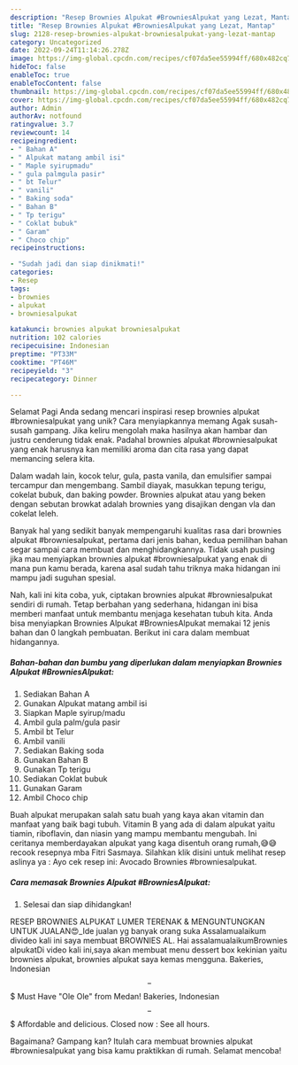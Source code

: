 ```yaml
---
description: "Resep Brownies Alpukat #BrowniesAlpukat yang Lezat, Mantap"
title: "Resep Brownies Alpukat #BrowniesAlpukat yang Lezat, Mantap"
slug: 2128-resep-brownies-alpukat-browniesalpukat-yang-lezat-mantap
category: Uncategorized
date: 2022-09-24T11:14:26.278Z
image: https://img-global.cpcdn.com/recipes/cf07da5ee55994ff/680x482cq70/brownies-alpukat-browniesalpukat-foto-resep-utama.jpg
hideToc: false
enableToc: true
enableTocContent: false
thumbnail: https://img-global.cpcdn.com/recipes/cf07da5ee55994ff/680x482cq70/brownies-alpukat-browniesalpukat-foto-resep-utama.jpg
cover: https://img-global.cpcdn.com/recipes/cf07da5ee55994ff/680x482cq70/brownies-alpukat-browniesalpukat-foto-resep-utama.jpg
author: Admin
authorAv: notfound
ratingvalue: 3.7
reviewcount: 14
recipeingredient:
- " Bahan A"
- " Alpukat matang ambil isi"
- " Maple syirupmadu"
- " gula palmgula pasir"
- " bt Telur"
- " vanili"
- " Baking soda"
- " Bahan B"
- " Tp terigu"
- " Coklat bubuk"
- " Garam"
- " Choco chip"
recipeinstructions:

- "Sudah jadi dan siap dinikmati!"
categories:
- Resep
tags:
- brownies
- alpukat
- browniesalpukat

katakunci: brownies alpukat browniesalpukat 
nutrition: 102 calories
recipecuisine: Indonesian
preptime: "PT33M"
cooktime: "PT46M"
recipeyield: "3"
recipecategory: Dinner

---
```



Selamat Pagi Anda sedang mencari inspirasi resep brownies alpukat #browniesalpukat yang unik? Cara menyiapkannya memang Agak susah-susah gampang. Jika keliru mengolah maka hasilnya akan hambar dan justru cenderung tidak enak. Padahal brownies alpukat #browniesalpukat yang enak harusnya kan memiliki aroma dan cita rasa yang dapat memancing selera kita.


Dalam wadah lain, kocok telur, gula, pasta vanila, dan emulsifier sampai tercampur dan mengembang. Sambil diayak, masukkan tepung terigu, cokelat bubuk, dan baking powder. Brownies alpukat atau yang beken dengan sebutan browkat adalah brownies yang disajikan dengan vla dan cokelat leleh.

Banyak hal yang sedikit banyak mempengaruhi kualitas rasa dari brownies alpukat #browniesalpukat, pertama dari jenis bahan, kedua pemilihan bahan segar sampai cara membuat dan menghidangkannya. Tidak usah pusing jika mau menyiapkan brownies alpukat #browniesalpukat yang enak di mana pun kamu berada, karena asal sudah tahu triknya maka hidangan ini mampu jadi suguhan spesial.


Nah, kali ini kita coba, yuk, ciptakan brownies alpukat #browniesalpukat sendiri di rumah. Tetap berbahan yang sederhana, hidangan ini bisa memberi manfaat untuk membantu menjaga kesehatan tubuh kita. Anda bisa menyiapkan Brownies Alpukat #BrowniesAlpukat memakai 12 jenis bahan dan 0 langkah pembuatan. Berikut ini cara dalam membuat hidangannya.

<!--inarticleads1-->

##### Bahan-bahan dan bumbu yang diperlukan dalam menyiapkan Brownies Alpukat #BrowniesAlpukat:

1. Sediakan  Bahan A
1. Gunakan  Alpukat matang ambil isi
1. Siapkan  Maple syirup/madu
1. Ambil  gula palm/gula pasir
1. Ambil  bt Telur
1. Ambil  vanili
1. Sediakan  Baking soda
1. Gunakan  Bahan B
1. Gunakan  Tp terigu
1. Sediakan  Coklat bubuk
1. Gunakan  Garam
1. Ambil  Choco chip


Buah alpukat merupakan salah satu buah yang kaya akan vitamin dan manfaat yang baik bagi tubuh. Vitamin B yang ada di dalam alpukat yaitu tiamin, riboflavin, dan niasin yang mampu membantu mengubah. Ini ceritanya memberdayakan alpukat yang kaga disentuh orang rumah,😅😅 recook resepnya mba Fitri Sasmaya. Silahkan klik disini untuk melihat resep aslinya ya : Ayo cek resep ini: Avocado Brownies #browniesalpukat. 

<!--inarticleads2-->

##### Cara memasak Brownies Alpukat #BrowniesAlpukat:


1. Selesai dan siap dihidangkan!

RESEP BROWNIES ALPUKAT LUMER TERENAK &amp; MENGUNTUNGKAN UNTUK JUALAN😍_Ide jualan yg banyak orang suka Assalamualaikum divideo kali ini saya membuat BROWNIES AL. Hai assalamualaikumBrownies alpukatDi video kali ini,saya akan membuat menu dessert box kekinian yaitu brownies alpukat, brownies alpukat saya kemas mengguna. Bakeries, Indonesian $$ - $$$ Must Have &#34;Ole Ole&#34; from Medan! Bakeries, Indonesian $$ - $$$ Affordable and delicious. Closed now : See all hours. 

Bagaimana? Gampang kan? Itulah cara membuat brownies alpukat #browniesalpukat yang bisa kamu praktikkan di rumah. Selamat mencoba!
